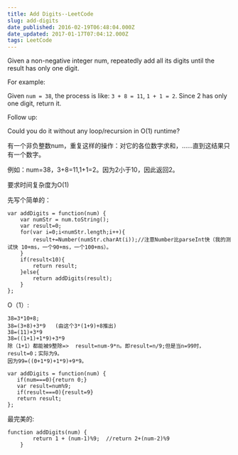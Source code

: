 ```yaml
---
title: Add Digits--LeetCode
slug: add-digits
date_published: 2016-02-19T06:48:04.000Z
date_updated: 2017-01-17T07:04:12.000Z
tags: LeetCode
---
```


Given a non-negative integer num, repeatedly add all its digits until the result has only one digit.

For example:

Given `num = 38`, the process is like: `3 + 8 = 11`, `1 + 1 = 2`. Since 2 has only one digit, return it.

Follow up:

Could you do it without any loop/recursion in O(1) runtime?

有一个非负整数num，重复这样的操作：对它的各位数字求和，……直到这结果只有一个数字。

例如：num=38，3+8=11,1+1=2。因为2小于10，因此返回2。

要求时间复杂度为O(1)

先写个简单的：

    var addDigits = function(num) {  
        var numStr = num.toString();
        var result=0;
        for(var i=0;i<numStr.length;i++){
            result+=Number(numStr.charAt(i));//注意Number比parseInt快（我的测试快 10+ms，一个90+ms，一个100+ms）。
        }
        if(result<10){
            return result;
        }else{
            return addDigits(result);
        }
    };
    

O（1）:

    38=3*10+8;  
    38=(3+8)+3*9   (由这个3*(1+9)+8推出)  
    38=(11)+3*9  
    38=((1+1)+1*9)+3*9  
    除（1+1）都能被9整除=>  result=num-9*n。即result=n/9;但是当n=99时，result=0；实际为9。
    因为99=((0+1*9)+1*9)+9*9。
    
    var addDigits = function(num) {  
       if(num===0){return 0;}
       var result=num%9;
       if(result===0){result=9}
       return result;
    };
    

最完美的:

    function addDigits(num) {  
            return 1 + (num-1)%9;  //return 2+(num-2)%9
        }  
    
